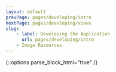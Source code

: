 ```yaml
---
layout: default
prevPage: pages/developing/intro
nextPage: pages/developing/views
slug:
    - label: Developing the Application
      url: pages/developing/intro
    - Image Resources
---
```


{::options parse_block_html="true" /}